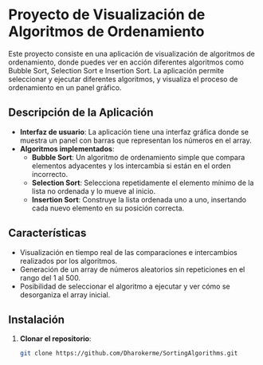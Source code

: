 # Proyecto de Visualización de Algoritmos de Ordenamiento

Este proyecto consiste en una aplicación de visualización de algoritmos de ordenamiento, donde puedes ver en acción diferentes algoritmos como Bubble Sort, Selection Sort e Insertion Sort. La aplicación permite seleccionar y ejecutar diferentes algoritmos, y visualiza el proceso de ordenamiento en un panel gráfico.

## Descripción de la Aplicación

- **Interfaz de usuario**: La aplicación tiene una interfaz gráfica donde se muestra un panel con barras que representan los números en el array.
- **Algoritmos implementados**:
  - **Bubble Sort**: Un algoritmo de ordenamiento simple que compara elementos adyacentes y los intercambia si están en el orden incorrecto.
  - **Selection Sort**: Selecciona repetidamente el elemento mínimo de la lista no ordenada y lo mueve al inicio.
  - **Insertion Sort**: Construye la lista ordenada uno a uno, insertando cada nuevo elemento en su posición correcta.

## Características

- Visualización en tiempo real de las comparaciones e intercambios realizados por los algoritmos.
- Generación de un array de números aleatorios sin repeticiones en el rango del 1 al 500.
- Posibilidad de seleccionar el algoritmo a ejecutar y ver cómo se desorganiza el array inicial.

## Instalación

1. **Clonar el repositorio**:
   ```bash
   git clone https://github.com/Dharokerme/SortingAlgorithms.git
